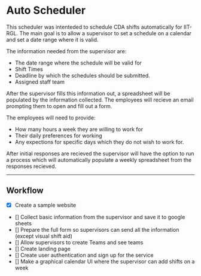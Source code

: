 # Auto Scheduler
This scheduler was intenteded to schedule CDA shifts automatically for IIT-RGL.
The main goal is to allow a supervisor to set a schedule on a calendar and set a date range where it is valid.

The information needed from the supervisor are:
+ The date range where the schedule will be valid for
+ Shift Times
+ Deadline by which the schedules should be submitted.
+ Assigned staff team

After the supervisor fills this information out, a spreadsheet will be populated by the information collected. The employees will recieve an email prompting them to open and fill out a form.

The employees will need to provide:
- How many hours a week they are willing to work for
- Their daily preferences for working
- Any expections for specific days which they do not wish to work for.

After initial responses are recieved the supervisor will have the option to run a process which will automatically populate a weekly spreadsheet from the responses recieved.

* * * 
## Workflow
- [x] Create a sample website 
- [] Collect basic information from the supervisor and save it to google sheets
- [] Prepare the full form so supervisors can send all the information (except visual shift aid)
- [] Allow supervisors to create Teams and see teams
- [] Create landing page
- [] Create user authentication and sign up for the service
- [] Make a graphical calendar UI where the supervisor can add shifts on a week


